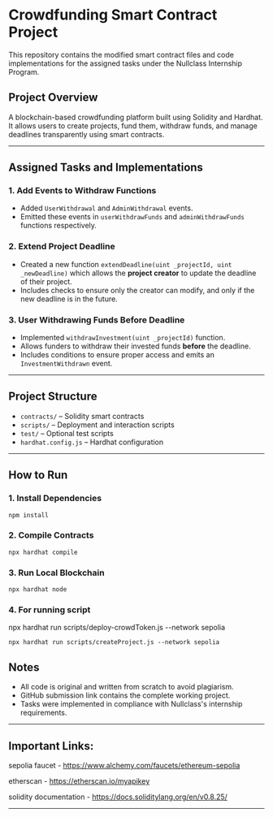 # Crowdfunding Smart Contract Project

This repository contains the modified smart contract files and code implementations for the assigned tasks under the Nullclass Internship Program.

## Project Overview

A blockchain-based crowdfunding platform built using Solidity and Hardhat. It allows users to create projects, fund them, withdraw funds, and manage deadlines transparently using smart contracts.

---

## Assigned Tasks and Implementations

### 1. Add Events to Withdraw Functions
- Added `UserWithdrawal` and `AdminWithdrawal` events.
- Emitted these events in `userWithdrawFunds` and `adminWithdrawFunds` functions respectively.

### 2. Extend Project Deadline
- Created a new function `extendDeadline(uint _projectId, uint _newDeadline)` which allows the **project creator** to update the deadline of their project.
- Includes checks to ensure only the creator can modify, and only if the new deadline is in the future.

### 3. User Withdrawing Funds Before Deadline
- Implemented `withdrawInvestment(uint _projectId)` function.
- Allows funders to withdraw their invested funds **before** the deadline.
- Includes conditions to ensure proper access and emits an `InvestmentWithdrawn` event.

---

##  Project Structure

- `contracts/` – Solidity smart contracts
- `scripts/` – Deployment and interaction scripts
- `test/` – Optional test scripts
- `hardhat.config.js` – Hardhat configuration

---

## How to Run

### 1. Install Dependencies
```
npm install
```
### 2. Compile Contracts
```
npx hardhat compile
```
### 3. Run Local Blockchain
```
npx hardhat node
```
### 4. For running script
npx hardhat run scripts/deploy-crowdToken.js --network sepolia
```
npx hardhat run scripts/createProject.js --network sepolia
```
## Notes

- All code is original and written from scratch to avoid plagiarism.
- GitHub submission link contains the complete working project.
- Tasks were implemented in compliance with Nullclass's internship requirements.

---
## Important Links:
sepolia faucet - https://www.alchemy.com/faucets/ethereum-sepolia

etherscan - https://etherscan.io/myapikey

solidity documentation - https://docs.soliditylang.org/en/v0.8.25/

---